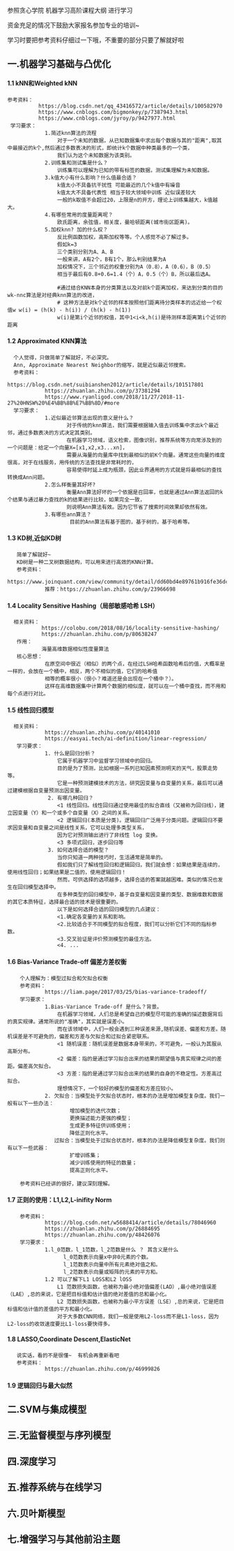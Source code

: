 参照贪心学院 机器学习高阶课程大纲 进行学习

资金充足的情况下鼓励大家报名参加专业的培训~

学习时要把参考资料仔细过一下哦，不重要的部分只要了解就好啦

## 一.机器学习基础与凸优化
#### 1.1 kNN和Weighted kNN
    参考资料：
              https://blog.csdn.net/qq_43416572/article/details/100582970
              https://www.cnblogs.com/bigmonkey/p/7387943.html
              https://www.cnblogs.com/jyroy/p/9427977.html
     学习要求：
                1.简述knn算法的流程
                    对于一个未知的数据，从已知数据集中求出每个数据与其的"距离",取其中最接近的k个,然后通过多数表决的形式，即统计k个数据中种类最多的一个类，
                    我们认为这个未知数据为该类别。
                2.训练集和测试集是什么？
                    训练集可以理解为已知的带有标签的数据，测试集理解为未知数据。
                3.k值大小有什么影响？什么值最合适？
                    k值太小不具备抗干扰性 可能最近的几个k值中有噪音
                    k值太大不具备代表性 相当于较大领域中训练 近似误差较大
                    一般的k取值不会超过20，上限是n的开方，理论上训练集越大，k值越大。
                4.有哪些常用的度量距离呢？
                    欧氏距离，余弦值，相关度，曼哈顿距离(城市街区距离)。
                5.加权knn? 加的什么权？
                    反比例函数加权，高斯加权等等。个人感觉不必了解过多。
                    假如k=3
                    三个类别分别为A、A、B
                    一般来讲，A有2个，B有1个，那么判别结果为A
                    加权情况下，三个邻近的权重分别为A（0.8），A（0.6），B（0.5）
                    相当于最后有0.8+0.6=1.4（个）A，0.5（个）B，所以最后选A。

                    #通过结合KNN本身的分类算法以及对前k个距离加权，来达到分类的目的 wk-nnc算法是对经典knn算法的改进，
                    # 这种方法是对k个近邻的样本按照他们距离待分类样本的远近给一个权值w w(i) = (h(k) - h(i)) / (h(k) - h(1))
                    w(i)是第i个近邻的权值，其中1<i<k,h(i)是待测样本距离第i个近邻的距离


####  1.2 Approximated KNN算法
      个人觉得，只做简单了解就好，不必深究。
      Ann, Approximate Nearest Neighbor的缩写，就是近似最近邻搜索。
      参考资料：
                https://blog.csdn.net/suibianshen2012/article/details/101517801
                https://zhuanlan.zhihu.com/p/37381294
                https://www.ryanligod.com/2018/11/27/2018-11-27%20HNSW%20%E4%BB%8B%E7%BB%8D/#more
      学习要求：
                1.近似最近邻算法出现的意义是什么？
                       对于传统的knn算法，我们需要根据输入值去训练集中求出k个最近邻，通过多数表决的方式决定其类别。
                       在机器学习领域，语义检索，图像识别，推荐系统等方向常涉及到的一个问题是：给定一个向量X=[x1,x2,x3...xn]，
                       需要从海量的向量库中找到最相似的前K个向量。通常这些向量的维度很高，对于在线服务，用传统的方法查找是非常耗时的，
                       容易使得时延上成为瓶颈，因此业界通用的方式就是将最相似的查找转换成Ann问题。
                2.怎么样衡量其好坏?
                       衡量Ann算法好坏的一个依据是召回率，也就是通过Ann算法返回的k个结果与通过暴力查找的k的结果进行比较，如果完全一致，
                       则说明Ann算法有效。因为它节省了搜索时间效果却依然有效。
                3.有哪些ann算法？
                        目前的Ann算法有基于图的，基于树的，基于哈希等。

####  1.3 KD树,近似KD树
       简单了解就好~
       KD树是一种二叉树数据结构，可以用来进行高效的KNN计算。
       参考资料：
                https://www.joinquant.com/view/community/detail/dd60bd4e89761b916fe36dc4d14bb272
                推荐：https://zhuanlan.zhihu.com/p/23966698

#### 1.4 Locality Sensitive Hashing（局部敏感哈希 LSH）
      相关资料：
               https://colobu.com/2018/08/16/locality-sensitive-hashing/
               https://zhuanlan.zhihu.com/p/80638247
       作用：
               海量高维数据相似性度量算法
       核心思想：
                在原空间中很近（相似）的两个点，在经过LSH哈希函数哈希后的值，大概率是一样的，会放在一个桶中，相反，两个不相似的值，它们的哈希值
                相等的概率很小（很小？难道还是会出现在一个桶中？）。
                这样在高维数据集中计算两个数据的相似度，就可以在一个桶中查找，而不用和每个点进行对比。

#### 1.5 线性回归模型
      相关资料：
                https://zhuanlan.zhihu.com/p/40141010
                https://easyai.tech/ai-definition/linear-regression/
       学习要求：
                1. 什么是回归分析？
                    它属于机器学习中监督学习领域中的回归。
                    目的是为了预测，比如根据一系列已知因素预测明天的天气，股票走势等。
                    它是一种预测建模技术的方法，研究因变量与自变量的关系，最后可以通过建模根据自变量预测出因变量。
                 2. 有哪几种回归？
                    <1 线性回归。线性回归通过使用最佳的拟合直线（又被称为回归线），建立因变量（Y）和一个或多个自变量（X）之间的关系。
                    <2 逻辑回归(本质是分类)。逻辑回归广泛用于分类问题。逻辑回归不要求因变量和自变量之间是线性关系，它可以处理多类型关系，
                    因为它对预测输出进行了非线性 log 变换。
                    <3 多项式回归，逐步回归等
                 3. 如何选择合适的模型？
                    当你只知道一两种技巧时，生活通常是简单的。
                    假如我们只了解线性回归和逻辑回归，我们就会想：如果结果是连续的，使用线性回归；如果结果是二值的，使用逻辑回归！
                    然而，可供选择的选项越多，选择合适的答案就越困难。类似的情况也发生在回归模型选择中。
                    在多种类型的回归模型中，基于自变量和因变量的类型、数据维数和数据的其它本质特征，选择最合适的技术是很重要的。
                    以下是如何选择合适的回归模型的几点建议：
                    <1.确定各变量的关系和影响。
                    <2.比较适合于不同模型的拟合程度，我们可以分析它们不同的指标参数。
                    <3.交叉验证是评价预测模型的最佳方法。
                    <4. ...

#### 1.6 Bias-Variance Trade-off 偏差方差权衡
        个人理解为：模型过拟合和欠拟合权衡
        参考资料：
                https://liam.page/2017/03/25/bias-variance-tradeoff/
        学习要求：
                1.Bias-Variance Trade-off 是什么？背景。
                    在机器学习领域，人们总是希望自己的模型尽可能的准确的描述数据背后的真实规律。通常所说的"准确"，其实就是误差小。
                    而在该领域中，人们一般会遇到三种误差来源,随机误差、偏差和方差。随机误差是不可避免的，偏差和方差与欠拟合和过拟合紧密联系。
                    <1 随机误差：随机误差是数据本身带来的，不可避免，一般认为其服从高斯分布。
                    <2 偏差：指的是通过学习拟合出来的结果的期望值与真实规律之间的差距。偏差高欠拟合。
                    <3 方差：指的是通过学习拟合出来的结果的自身的不稳定性。方差高过拟合。
                    理想情况下，一个较好的模型的偏差和方差应较小。
                2. 欠拟合：当模型处于欠拟合状态时，根本的办法是增加模型复杂度。我们一般有以下一些办法：
                        增加模型的迭代次数；
                        更换描述能力更强的模型；
                        生成更多特征供训练使用；
                        降低正则化水平。
                   过拟合：当模型处于过拟合状态时，根本的办法是降低模型复杂度。我们则有以下一些武器：
                        扩增训练集；
                        减少训练使用的特征的数量；
                        提高正则化水平。

        参考资料已经讲的很好，建议深刻理解。

#### 1.7 正则的使用：L1,L2,L-inifity Norm
        参考资料：
                https://blog.csdn.net/w5688414/article/details/78046960
                https://zhuanlan.zhihu.com/p/26884695
                https://zhuanlan.zhihu.com/p/48426076
        学习要求：
                1.l_0范数，l_1范数，l_2范数是什么 ？ 其含义是什么
                      l_0范数表示向量x中非0元素的个数。
                      l_1范数表示向量中所有元素绝对值之和。
                      l_2范数表示向量或矩阵的元素的平方和。
                1.2 可以了解下L1 LOSS和L2 lOSS
                    L1 范数损失函数，也被称为最小绝对值偏差(LAD）,最小绝对值误差（LAE）,总的来说，它是把目标值和估计值的绝对差值的总和最小化。
                    L2 范数损失函数，也被称为最小平方误差（LSE）,总的来说，它是把目标值和估计值的差值的平方和最小化。
                    对于大多数CNN网络，我们一般是使用L2-loss而不是L1-loss，因为L2-loss的收敛速度要比L1-loss要快得多。

####  1.8 LASSO,Coordinate Descent,ElasticNet
       说实话，看的不是很懂~  有机会再重新看吧
       参考资料：
                https://zhuanlan.zhihu.com/p/46999826

#### 1.9 逻辑回归与最大似然

## 二.SVM与集成模型
## 三.无监督模型与序列模型
## 四.深度学习
## 五.推荐系统与在线学习
## 六.贝叶斯模型
## 七.增强学习与其他前沿主题